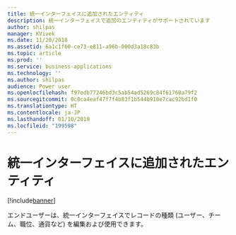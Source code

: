 ```yaml
---
title: 統一インターフェイスに追加されたエンティティ
description: 統一インターフェイスで追加のエンティティがサポートされています
author: shilpas
manager: KVivek
ms.date: 11/20/2018
ms.assetid: 6a1c1f60-ce73-e811-a96b-000d3a18c83b
ms.topic: article
ms.prod: ''
ms.service: business-applications
ms.technology: ''
ms.author: shilpas
audience: Power user
ms.openlocfilehash: f97edb77246bd3c5ab54ad5269c84f61760a79f2
ms.sourcegitcommit: 0c8ca4eaf47f7f4b83f1b544b910e7cac92bd1f0
ms.translationtype: HT
ms.contentlocale: ja-JP
ms.lasthandoff: 01/10/2019
ms.locfileid: "199598"
---
```

# <a name="entities-added-to-the-unified-interface"></a>統一インターフェイスに追加されたエンティティ


[!include[banner](../../includes/banner.md)]

エンドユーザーは、統一インターフェイスでレコードの種類 (ユーザー、チーム、職位、通貨など) を編集および使用できます。 
